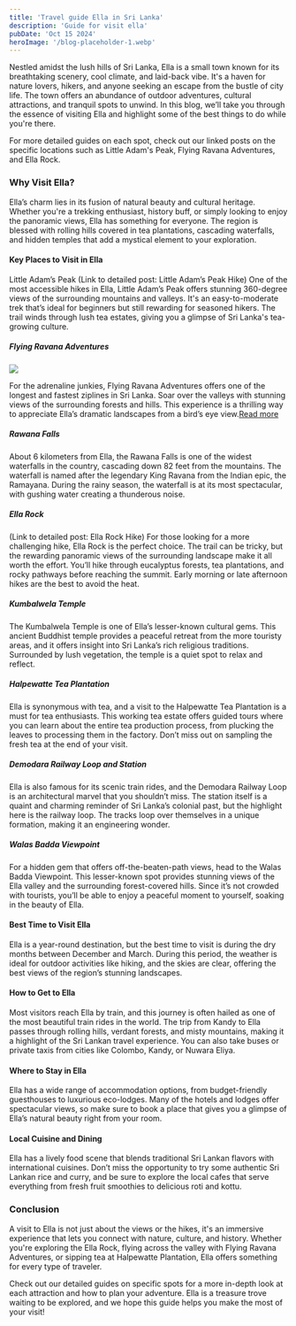 ```yaml
---
title: 'Travel guide Ella in Sri Lanka'
description: 'Guide for visit ella'
pubDate: 'Oct 15 2024'
heroImage: '/blog-placeholder-1.webp'
---
```


Nestled amidst the lush hills of Sri Lanka, Ella is a small town known for its breathtaking scenery, cool climate, and laid-back vibe. It's a haven for nature lovers, hikers, and anyone seeking an escape from the bustle of city life. The town offers an abundance of outdoor adventures, cultural attractions, and tranquil spots to unwind. In this blog, we’ll take you through the essence of visiting Ella and highlight some of the best things to do while you're there.

For more detailed guides on each spot, check out our linked posts on the specific locations such as Little Adam's Peak, Flying Ravana Adventures, and Ella Rock.

### Why Visit Ella?
Ella’s charm lies in its fusion of natural beauty and cultural heritage. Whether you're a trekking enthusiast, history buff, or simply looking to enjoy the panoramic views, Ella has something for everyone. The region is blessed with rolling hills covered in tea plantations, cascading waterfalls, and hidden temples that add a mystical element to your exploration.

#### Key Places to Visit in Ella
Little Adam’s Peak
(Link to detailed post: Little Adam’s Peak Hike)
One of the most accessible hikes in Ella, Little Adam’s Peak offers stunning 360-degree views of the surrounding mountains and valleys. It's an easy-to-moderate trek that’s ideal for beginners but still rewarding for seasoned hikers. The trail winds through lush tea estates, giving you a glimpse of Sri Lanka's tea-growing culture.

##### Flying Ravana Adventures
<Image src="/blog-placeholder-2.webp">

For the adrenaline junkies, Flying Ravana Adventures offers one of the longest and fastest ziplines in Sri Lanka. Soar over the valleys with stunning views of the surrounding forests and hills. This experience is a thrilling way to appreciate Ella’s dramatic landscapes from a bird’s eye view.[Read more](/blog/1-flying-ravana)


##### Rawana Falls
About 6 kilometers from Ella, the Rawana Falls is one of the widest waterfalls in the country, cascading down 82 feet from the mountains. The waterfall is named after the legendary King Ravana from the Indian epic, the Ramayana. During the rainy season, the waterfall is at its most spectacular, with gushing water creating a thunderous noise.

##### Ella Rock
(Link to detailed post: Ella Rock Hike)
For those looking for a more challenging hike, Ella Rock is the perfect choice. The trail can be tricky, but the rewarding panoramic views of the surrounding landscape make it all worth the effort. You’ll hike through eucalyptus forests, tea plantations, and rocky pathways before reaching the summit. Early morning or late afternoon hikes are the best to avoid the heat.

##### Kumbalwela Temple
The Kumbalwela Temple is one of Ella’s lesser-known cultural gems. This ancient Buddhist temple provides a peaceful retreat from the more touristy areas, and it offers insight into Sri Lanka’s rich religious traditions. Surrounded by lush vegetation, the temple is a quiet spot to relax and reflect.

##### Halpewatte Tea Plantation
Ella is synonymous with tea, and a visit to the Halpewatte Tea Plantation is a must for tea enthusiasts. This working tea estate offers guided tours where you can learn about the entire tea production process, from plucking the leaves to processing them in the factory. Don’t miss out on sampling the fresh tea at the end of your visit.

##### Demodara Railway Loop and Station
Ella is also famous for its scenic train rides, and the Demodara Railway Loop is an architectural marvel that you shouldn’t miss. The station itself is a quaint and charming reminder of Sri Lanka’s colonial past, but the highlight here is the railway loop. The tracks loop over themselves in a unique formation, making it an engineering wonder.

##### Walas Badda Viewpoint
For a hidden gem that offers off-the-beaten-path views, head to the Walas Badda Viewpoint. This lesser-known spot provides stunning views of the Ella valley and the surrounding forest-covered hills. Since it’s not crowded with tourists, you’ll be able to enjoy a peaceful moment to yourself, soaking in the beauty of Ella.

#### Best Time to Visit Ella
Ella is a year-round destination, but the best time to visit is during the dry months between December and March. During this period, the weather is ideal for outdoor activities like hiking, and the skies are clear, offering the best views of the region’s stunning landscapes.

#### How to Get to Ella
Most visitors reach Ella by train, and this journey is often hailed as one of the most beautiful train rides in the world. The trip from Kandy to Ella passes through rolling hills, verdant forests, and misty mountains, making it a highlight of the Sri Lankan travel experience. You can also take buses or private taxis from cities like Colombo, Kandy, or Nuwara Eliya.

#### Where to Stay in Ella
Ella has a wide range of accommodation options, from budget-friendly guesthouses to luxurious eco-lodges. Many of the hotels and lodges offer spectacular views, so make sure to book a place that gives you a glimpse of Ella’s natural beauty right from your room.

#### Local Cuisine and Dining
Ella has a lively food scene that blends traditional Sri Lankan flavors with international cuisines. Don’t miss the opportunity to try some authentic Sri Lankan rice and curry, and be sure to explore the local cafes that serve everything from fresh fruit smoothies to delicious roti and kottu.

### Conclusion
A visit to Ella is not just about the views or the hikes, it's an immersive experience that lets you connect with nature, culture, and history. Whether you're exploring the Ella Rock, flying across the valley with Flying Ravana Adventures, or sipping tea at Halpewatte Plantation, Ella offers something for every type of traveler.

Check out our detailed guides on specific spots for a more in-depth look at each attraction and how to plan your adventure. Ella is a treasure trove waiting to be explored, and we hope this guide helps you make the most of your visit!